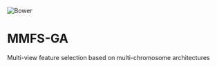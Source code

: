 ![Bower](https://img.shields.io/bower/l/Mi)
# MMFS-GA
Multi-view feature selection based on multi-chromosome architectures
